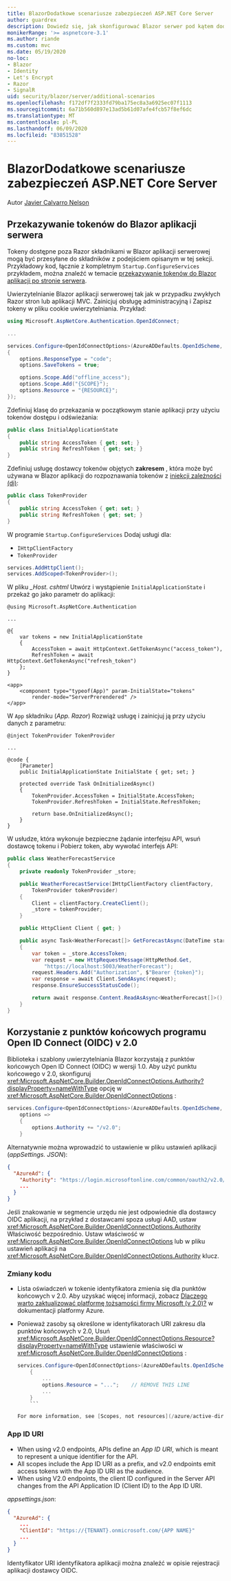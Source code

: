 ```yaml
---
title: BlazorDodatkowe scenariusze zabezpieczeń ASP.NET Core Server
author: guardrex
description: Dowiedz się, jak skonfigurować Blazor serwer pod kątem dodatkowych scenariuszy zabezpieczeń.
monikerRange: '>= aspnetcore-3.1'
ms.author: riande
ms.custom: mvc
ms.date: 05/19/2020
no-loc:
- Blazor
- Identity
- Let's Encrypt
- Razor
- SignalR
uid: security/blazor/server/additional-scenarios
ms.openlocfilehash: f172df7f2333fd79ba175ec8a3a6925ec07f1113
ms.sourcegitcommit: 6a71b560d897e13ad5b61d07afe4fcb57f8ef6dc
ms.translationtype: MT
ms.contentlocale: pl-PL
ms.lasthandoff: 06/09/2020
ms.locfileid: "83851528"
---
```

# <a name="aspnet-core-blazor-server-additional-security-scenarios"></a>BlazorDodatkowe scenariusze zabezpieczeń ASP.NET Core Server

Autor [Javier Calvarro Nelson](https://github.com/javiercn)

## <a name="pass-tokens-to-a-blazor-server-app"></a>Przekazywanie tokenów do Blazor aplikacji serwera

Tokeny dostępne poza Razor składnikami w Blazor aplikacji serwerowej mogą być przesyłane do składników z podejściem opisanym w tej sekcji. Przykładowy kod, łącznie z kompletnym `Startup.ConfigureServices` przykładem, można znaleźć w temacie [przekazywanie tokenów do Blazor aplikacji po stronie serwera](https://github.com/javiercn/blazor-server-aad-sample).

Uwierzytelnianie Blazor aplikacji serwerowej tak jak w przypadku zwykłych Razor stron lub aplikacji MVC. Zainicjuj obsługę administracyjną i Zapisz tokeny w pliku cookie uwierzytelniania. Przykład:

```csharp
using Microsoft.AspNetCore.Authentication.OpenIdConnect;

...

services.Configure<OpenIdConnectOptions>(AzureADDefaults.OpenIdScheme, options =>
{
    options.ResponseType = "code";
    options.SaveTokens = true;

    options.Scope.Add("offline_access");
    options.Scope.Add("{SCOPE}");
    options.Resource = "{RESOURCE}";
});
```

Zdefiniuj klasę do przekazania w początkowym stanie aplikacji przy użyciu tokenów dostępu i odświeżania:

```csharp
public class InitialApplicationState
{
    public string AccessToken { get; set; }
    public string RefreshToken { get; set; }
}
```

Zdefiniuj usługę dostawcy tokenów objętych **zakresem** , która może być używana w Blazor aplikacji do rozpoznawania tokenów z [iniekcji zależności (di)](xref:blazor/dependency-injection):

```csharp
public class TokenProvider
{
    public string AccessToken { get; set; }
    public string RefreshToken { get; set; }
}
```

W programie `Startup.ConfigureServices` Dodaj usługi dla:

* `IHttpClientFactory`
* `TokenProvider`

```csharp
services.AddHttpClient();
services.AddScoped<TokenProvider>();
```

W pliku *_Host. cshtml* Utwórz i wystąpienie `InitialApplicationState` i przekaż go jako parametr do aplikacji:

```cshtml
@using Microsoft.AspNetCore.Authentication

...

@{
    var tokens = new InitialApplicationState
    {
        AccessToken = await HttpContext.GetTokenAsync("access_token"),
        RefreshToken = await HttpContext.GetTokenAsync("refresh_token")
    };
}

<app>
    <component type="typeof(App)" param-InitialState="tokens" 
        render-mode="ServerPrerendered" />
</app>
```

W `App` składniku (*App. Razor*) Rozwiąż usługę i zainicjuj ją przy użyciu danych z parametru:

```razor
@inject TokenProvider TokenProvider

...

@code {
    [Parameter]
    public InitialApplicationState InitialState { get; set; }

    protected override Task OnInitializedAsync()
    {
        TokenProvider.AccessToken = InitialState.AccessToken;
        TokenProvider.RefreshToken = InitialState.RefreshToken;

        return base.OnInitializedAsync();
    }
}
```

W usłudze, która wykonuje bezpieczne żądanie interfejsu API, wsuń dostawcę tokenu i Pobierz token, aby wywołać interfejs API:

```csharp
public class WeatherForecastService
{
    private readonly TokenProvider _store;

    public WeatherForecastService(IHttpClientFactory clientFactory, 
        TokenProvider tokenProvider)
    {
        Client = clientFactory.CreateClient();
        _store = tokenProvider;
    }

    public HttpClient Client { get; }

    public async Task<WeatherForecast[]> GetForecastAsync(DateTime startDate)
    {
        var token = _store.AccessToken;
        var request = new HttpRequestMessage(HttpMethod.Get, 
            "https://localhost:5003/WeatherForecast");
        request.Headers.Add("Authorization", $"Bearer {token}");
        var response = await Client.SendAsync(request);
        response.EnsureSuccessStatusCode();

        return await response.Content.ReadAsAsync<WeatherForecast[]>();
    }
}
```

## <a name="use-open-id-connect-oidc-v20-endpoints"></a>Korzystanie z punktów końcowych programu Open ID Connect (OIDC) v 2.0

Biblioteka i szablony uwierzytelniania Blazor korzystają z punktów końcowych Open ID Connect (OIDC) w wersji 1.0. Aby użyć punktu końcowego v 2.0, skonfiguruj <xref:Microsoft.AspNetCore.Builder.OpenIdConnectOptions.Authority?displayProperty=nameWithType> opcję w <xref:Microsoft.AspNetCore.Builder.OpenIdConnectOptions> :

```csharp
services.Configure<OpenIdConnectOptions>(AzureADDefaults.OpenIdScheme, 
    options =>
    {
        options.Authority += "/v2.0";
    }
```

Alternatywnie można wprowadzić to ustawienie w pliku ustawień aplikacji (*appSettings. JSON*):

```json
{
  "AzureAd": {
    "Authority": "https://login.microsoftonline.com/common/oauth2/v2.0/",
    ...
  }
}
```

Jeśli znakowanie w segmencie urzędu nie jest odpowiednie dla dostawcy OIDC aplikacji, na przykład z dostawcami spoza usługi AAD, ustaw <xref:Microsoft.AspNetCore.Builder.OpenIdConnectOptions.Authority> Właściwość bezpośrednio. Ustaw właściwość w <xref:Microsoft.AspNetCore.Builder.OpenIdConnectOptions> lub w pliku ustawień aplikacji na <xref:Microsoft.AspNetCore.Builder.OpenIdConnectOptions.Authority> klucz.

### <a name="code-changes"></a>Zmiany kodu

* Lista oświadczeń w tokenie identyfikatora zmienia się dla punktów końcowych v 2.0. Aby uzyskać więcej informacji, zobacz [Dlaczego warto zaktualizować platformę tożsamości firmy Microsoft (v 2.0)?](/azure/active-directory/azuread-dev/azure-ad-endpoint-comparison) w dokumentacji platformy Azure.
* Ponieważ zasoby są określone w identyfikatorach URI zakresu dla punktów końcowych v 2.0, Usuń <xref:Microsoft.AspNetCore.Builder.OpenIdConnectOptions.Resource?displayProperty=nameWithType> ustawienie właściwości w <xref:Microsoft.AspNetCore.Builder.OpenIdConnectOptions> :

  ```csharp
  services.Configure<OpenIdConnectOptions>(AzureADDefaults.OpenIdScheme, options => 
      {
          ...
          options.Resource = "...";    // REMOVE THIS LINE
          ...
      }
      ```

  For more information, see [Scopes, not resources](/azure/active-directory/azuread-dev/azure-ad-endpoint-comparison#scopes-not-resources) in the Azure documentation.

### App ID URI

* When using v2.0 endpoints, APIs define an *App ID URI*, which is meant to represent a unique identifier for the API.
* All scopes include the App ID URI as a prefix, and v2.0 endpoints emit access tokens with the App ID URI as the audience.
* When using V2.0 endpoints, the client ID configured in the Server API changes from the API Application ID (Client ID) to the App ID URI.

*appsettings.json*:

```json
{
  "AzureAd": {
    ...
    "ClientId": "https://{TENANT}.onmicrosoft.com/{APP NAME}"
    ...
  }
}
```

Identyfikator URI identyfikatora aplikacji można znaleźć w opisie rejestracji aplikacji dostawcy OIDC.

